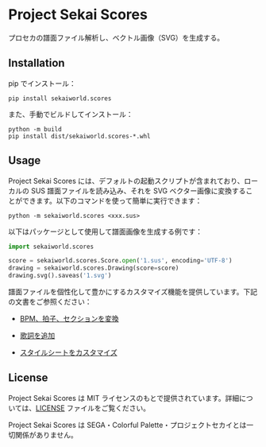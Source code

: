 # Project Sekai Scores

プロセカの譜面ファイル解析し、ベクトル画像（SVG）を生成する。

## Installation

pip でインストール：

```
pip install sekaiworld.scores
```

また、手動でビルドしてインストール：

```
python -m build
pip install dist/sekaiworld.scores-*.whl
```

## Usage

Project Sekai Scores には、デフォルトの起動スクリプトが含まれており、ローカルの SUS 譜面ファイルを読み込み、それを SVG ベクター画像に変換することができます。以下のコマンドを使って簡単に実行できます：

```
python -m sekaiworld.scores <xxx.sus>
```

以下はパッケージとして使用して譜面画像を生成する例です：

```python
import sekaiworld.scores

score = sekaiworld.scores.Score.open('1.sus', encoding='UTF-8')
drawing = sekaiworld.scores.Drawing(score=score)
drawing.svg().saveas('1.svg')
```

譜面ファイルを個性化して豊かにするカスタマイズ機能を提供しています。下記の文書をご参照ください：

* [BPM、拍子、セクションを変換](https://gitlab.com/pjsekai/scores/-/wikis/rebase)

* [歌詞を追加](https://gitlab.com/pjsekai/scores/-/wikis/lyric)

* [スタイルシートをカスタマイズ](https://gitlab.com/pjsekai/scores/-/wikis/css)

## License

Project Sekai Scores は MIT ライセンスのもとで提供されています。詳細については、[LICENSE](LICENSE) ファイルをご覧ください。

Project Sekai Scores は SEGA・Colorful Palette・プロジェクトセカイとは一切関係がありません。
